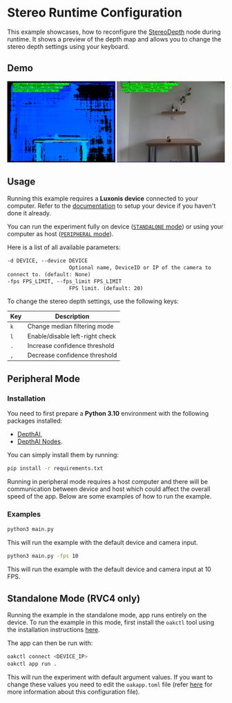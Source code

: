 # Stereo Runtime Configuration

This example showcases, how to reconfigure the [StereoDepth](https://rvc4.docs.luxonis.com/software/depthai-components/nodes/stereo_depth/) node during runtime. It shows a preview of the depth map and allows you to change the stereo depth settings using your keyboard.

## Demo

![example](media/example.png)

## Usage

Running this example requires a **Luxonis device** connected to your computer. Refer to the [documentation](https://docs.luxonis.com/software-v3/) to setup your device if you haven't done it already.

You can run the experiment fully on device ([`STANDALONE` mode](#standalone-mode-rvc4-only)) or using your computer as host ([`PERIPHERAL` mode](#peripheral-mode)).

Here is a list of all available parameters:

```
-d DEVICE, --device DEVICE
                    Optional name, DeviceID or IP of the camera to connect to. (default: None)
-fps FPS_LIMIT, --fps_limit FPS_LIMIT
                    FPS limit. (default: 20)
```

To change the stereo depth settings, use the following keys:

| Key | Description                     |
| --- | ------------------------------- |
| `k` | Change median filtering mode    |
| `l` | Enable/disable left-right check |
| `.` | Increase confidence threshold   |
| `,` | Decrease confidence threshold   |

## Peripheral Mode

### Installation

You need to first prepare a **Python 3.10** environment with the following packages installed:

- [DepthAI](https://pypi.org/project/depthai/),
- [DepthAI Nodes](https://pypi.org/project/depthai-nodes/).

You can simply install them by running:

```bash
pip install -r requirements.txt
```

Running in peripheral mode requires a host computer and there will be communication between device and host which could affect the overall speed of the app. Below are some examples of how to run the example.

### Examples

```bash
python3 main.py
```

This will run the example with the default device and camera input.

```bash
python3 main.py -fps 10
```

This will run the example with the default device and camera input at 10 FPS.

## Standalone Mode (RVC4 only)

Running the example in the standalone mode, app runs entirely on the device.
To run the example in this mode, first install the `oakctl` tool using the installation instructions [here](https://docs.luxonis.com/software-v3/oak-apps/oakctl).

The app can then be run with:

```bash
oakctl connect <DEVICE_IP>
oakctl app run .
```

This will run the experiment with default argument values. If you want to change these values you need to edit the `oakapp.toml` file (refer [here](https://docs.luxonis.com/software-v3/oak-apps/configuration/) for more information about this configuration file).
